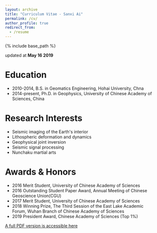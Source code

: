 ```yaml
---
layout: archive
title: "Curriculum Vitae - Sanxi Ai"
permalink: /cv/
author_profile: true
redirect_from:
  - /resume
---
```


{% include base_path %}

updated at **May 16 2019**


Education
=
* 2010-2014, B.S. in Geomatics Engineering, Hohai University, Chna
* 2014-present, Ph.D. in Geophysics, University of Chinese Academy of Sciences, China

Research Interests
=
* Seismic imaging of the Earth's interior
* Lithospheric deformation and dynamics
* Geophysical joint inversion
* Seismic signal processing
* Nunchaku martial arts

Awards & Honors 
=
* 2016  Merit Student, University of Chinese Academy of Sciences
* 2016  Outstanding Student Paper Award, Annual Meeting of Chinese Geoscience Union(CGU)
* 2017  Merit Student, University of Chinese Academy of Sciences
* 2018  Winning Prize, The Third Session of the East Lake Academic Forum, Wuhan Branch of Chinese Academy of Sciences
* 2019  President Award, Chinese Academy of Sciences (Top 1%)

  
[A full PDF version is accessible here](http://aisanxi.github.io/files/Sanxi.Ai-CV.pdf)
